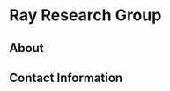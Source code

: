 # Ray Research Group

## About

<!--
We are a research group in the School of Data Science and Analytics at Kennesaw State University. 
-->


## Contact Information

<!--
**Website:** www.RayResearchGroup.org
-->


